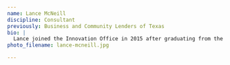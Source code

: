 ```yaml
---
name: Lance McNeill
discipline: Consultant
previously: Business and Community Lenders of Texas
bio: |
  Lance joined the Innovation Office in 2015 after graduating from the LBJ School of Public Affairs. He's passionate about building bridges between government and the community.
photo_filename: lance-mcneill.jpg

---
```

